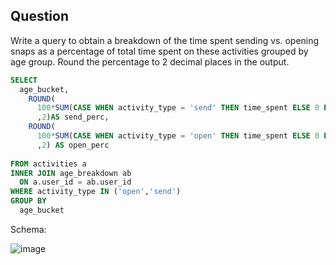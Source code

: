 ## Question

Write a query to obtain a breakdown of the time spent sending vs. opening snaps as a percentage of total time spent on these activities grouped by age group. Round the percentage to 2 decimal places in the output.


````SQL
SELECT 
  age_bucket,
    ROUND(
      100*SUM(CASE WHEN activity_type = 'send' THEN time_spent ELSE 0 END) / SUM(time_spent)
      ,2)AS send_perc,
    ROUND(
      100*SUM(CASE WHEN activity_type = 'open' THEN time_spent ELSE 0 END) / SUM(time_spent)
      ,2) AS open_perc
  
FROM activities a 
INNER JOIN age_breakdown ab
  ON a.user_id = ab.user_id
WHERE activity_type IN ('open','send')
GROUP BY 
  age_bucket
````

Schema: 

![image](https://github.com/karansinghuc/SQL/assets/140108687/3ad63f45-9a96-4a83-97f3-43a83f194278)
